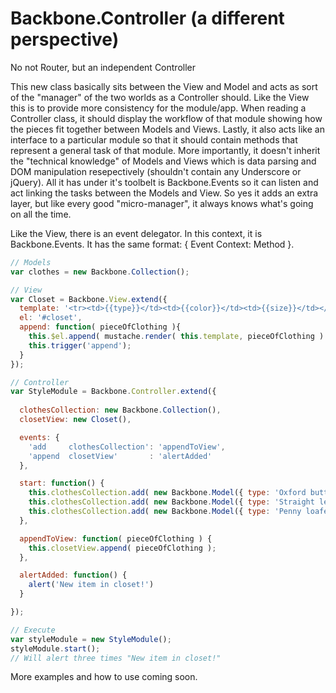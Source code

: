 Backbone.Controller (a different perspective)
=============================================
No not Router, but an independent Controller

This new class basically sits between the View and Model and acts as sort of the "manager" of the two worlds as a Controller should.  Like the View this is to provide more consistency for the module/app. When reading a Controller class, it should display the workflow of that module showing how the pieces fit together between Models and Views. Lastly, it also acts like an interface to a particular module so that it should contain methods that represent a general task of that module.  More importantly, it doesn't inherit the "technical knowledge" of Models and Views which is data parsing and DOM manipulation resepectively (shouldn't contain any Underscore or jQuery).  All it has under it's toolbelt is Backbone.Events so it can listen and act linking the tasks between the Models and View.  So yes it adds an extra layer, but like every good "micro-manager", it always knows what's going on all the time.

Like the View, there is an event delegator.  In this context, it is Backbone.Events.  It has the same format: { Event Context: Method }.

```js
// Models
var clothes = new Backbone.Collection();

// View
var Closet = Backbone.View.extend({ 
  template: '<tr><td>{{type}}</td><td>{{color}}</td><td>{{size}}</td></tr>',
  el: '#closet', 
  append: function( pieceOfClothing ){
    this.$el.append( mustache.render( this.template, pieceOfClothing ) );
    this.trigger('append');
  }
});

// Controller
var StyleModule = Backbone.Controller.extend({
  
  clothesCollection: new Backbone.Collection(),
  closetView: new Closet(),

  events: {
    'add     clothesCollection': 'appendToView',
    'append  closetView'       : 'alertAdded'
  },

  start: function() {
    this.clothesCollection.add( new Backbone.Model({ type: 'Oxford button-up',    color: 'blue',   size: 'Large' }) );
    this.clothesCollection.add( new Backbone.Model({ type: 'Straight leg chinos', color: 'khaki',  size: '30w 32l' }) );
    this.clothesCollection.add( new Backbone.Model({ type: 'Penny loafers',       color: 'brown',  size: '10.5US' }) );
  },

  appendToView: function( pieceOfClothing ) {
    this.closetView.append( pieceOfClothing );
  },

  alertAdded: function() {
    alert('New item in closet!')
  }

});

// Execute
var styleModule = new StyleModule();
styleModule.start();
// Will alert three times "New item in closet!"

```

More examples and how to use coming soon.